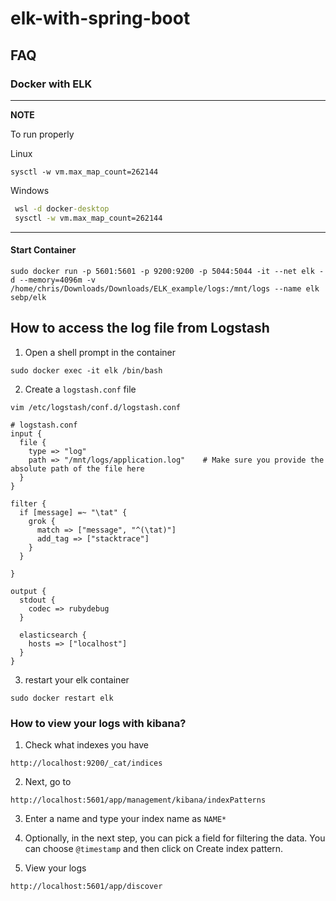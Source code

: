 # elk-with-spring-boot

## FAQ

### Docker with ELK

---
**NOTE**

To run properly 

Linux
```shell
sysctl -w vm.max_map_count=262144
```

Windows

```cmd
 wsl -d docker-desktop
 sysctl -w vm.max_map_count=262144
```
---
#### Start Container
```shell
sudo docker run -p 5601:5601 -p 9200:9200 -p 5044:5044 -it --net elk -d --memory=4096m -v /home/chris/Downloads/Downloads/ELK_example/logs:/mnt/logs --name elk sebp/elk
```

## How to access the log file from Logstash

1. Open a shell prompt in the container

```shell
sudo docker exec -it elk /bin/bash
```

2. Create a `logstash.conf` file 

```shell
vim /etc/logstash/conf.d/logstash.conf

# logstash.conf 
input {
  file {
    type => "log"
    path => "/mnt/logs/application.log"    # Make sure you provide the absolute path of the file here
  }
}

filter {
  if [message] =~ "\tat" {
    grok {
      match => ["message", "^(\tat)"]
      add_tag => ["stacktrace"]
    }
  }
 
}

output {
  stdout {
    codec => rubydebug
  }
 
  elasticsearch {
    hosts => ["localhost"]
  }
}
```

3. restart your elk container

```shell
sudo docker restart elk
```

### How to view your logs with kibana?

1. Check what indexes you have

```shell
http://localhost:9200/_cat/indices
```

2. Next, go to 
```shell
http://localhost:5601/app/management/kibana/indexPatterns
```
3. Enter a name and type your index name as `NAME*`

4. Optionally, in the next step, you can pick a field for filtering the data. 
You can choose `@timestamp` and then click on Create index pattern.
5. View your logs
```shell
http://localhost:5601/app/discover
```